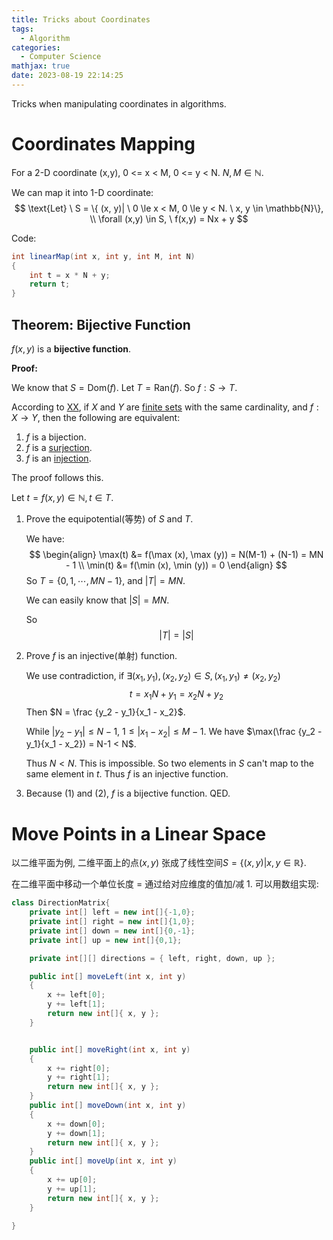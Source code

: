 ```yaml
---
title: Tricks about Coordinates
tags:
  - Algorithm
categories:
  - Computer Science
mathjax: true
date: 2023-08-19 22:14:25
---
```


Tricks when manipulating coordinates in algorithms.

<!--more-->


# Coordinates Mapping

For a 2-D coordinate (x,y), 0 <= x < M, 0 <= y < N. $N,M \in \mathbb{N}$.

We can map it into 1-D coordinate:
$$
\text{Let} \ S = \{ (x, y)| \ 0 \le x < M, 0 \le y < N. \ x, y \in \mathbb{N}\}, \\
\forall (x,y) \in S, \ f(x,y) = Nx + y
$$


Code:

```java
int linearMap(int x, int y, int M, int N)
{
	int t = x * N + y;
	return t;
}
```

## Theorem: Bijective Function

$f(x,y)$ is a **bijective function**.



**Proof:**

We know that $S = \mathrm{Dom}(f)$. Let $T = \mathrm{Ran}(f)$. So $f: S \rightarrow T$.

According to [XX](https://en.wikipedia.org/wiki/Bijection), if $X$ and $Y$ are [finite sets](https://en.wikipedia.org/wiki/Finite_set) with the same cardinality, and $f: X \rightarrow Y$, then the following are equivalent:

1. *f* is a bijection.
2. *f* is a [surjection](https://en.wikipedia.org/wiki/Surjection).
3. *f* is an [injection](https://en.wikipedia.org/wiki/Injection_(mathematics)).

The proof follows this.



Let $t = f(x, y) \in \mathbb{N}, t \in T$.

1. Prove the equipotential(等势) of $S$ and $T$.

   We have:
   $$
   \begin{align}
   \max(t) &= f(\max (x), \max (y)) = N(M-1) + (N-1) = MN - 1 \\
   \min(t) &= f(\min (x), \min (y)) = 0
   \end{align}
   $$
   So $T = \{0,1,\cdots,MN-1\}$, and $|T| = MN$. 

   We can easily know that $|S| = MN$. 

   So
   $$
   |T| = |S|
   $$

2. Prove $f$ is an injective(单射) function.

   We use contradiction, if $\exists (x_1,y_1), (x_2,y_2) \in S, (x_1,y_1) \ne (x_2,y_2)$
   $$
   t = x_1 N + y_1 = x_2 N + y_2
   $$
   Then $N = \frac {y_2 - y_1}{x_1 - x_2}$.

   While $|y_2 - y_1| \le N-1$, $1 \le |x_1 - x_2| \le M-1$. We have $\max(\frac {y_2 - y_1}{x_1 - x_2}) = N-1 < N$. 

   Thus $N < N$. This is impossible. So two elements in $S$ can't map to the same element in $t$. Thus  $f$ is an injective function.

3. Because (1) and (2), $f$ is a bijective function. QED.

# Move Points in a Linear Space

以二维平面为例, 二维平面上的点$(x,y)$ 张成了线性空间$S = \{ (x, y)| x, y \in \mathbb{R}\}$. 

在二维平面中移动一个单位长度 = 通过给对应维度的值加/减 1. 可以用数组实现:

```java
class DirectionMatrix{
    private int[] left = new int[]{-1,0};
    private int[] right = new int[]{1,0};
    private int[] down = new int[]{0,-1};
    private int[] up = new int[]{0,1};

    private int[][] directions = { left, right, down, up };

    public int[] moveLeft(int x, int y)
    {
        x += left[0];
        y += left[1];
        return new int[]{ x, y };
    }


    public int[] moveRight(int x, int y)
    {
        x += right[0];
        y += right[1];
        return new int[]{ x, y };
    }
    public int[] moveDown(int x, int y)
    {
        x += down[0];
        y += down[1];
        return new int[]{ x, y };
    }
    public int[] moveUp(int x, int y)
    {
        x += up[0];
        y += up[1];
        return new int[]{ x, y };
    }

}
```



